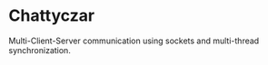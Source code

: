 Chattyczar
==========

Multi-Client-Server communication using sockets and multi-thread synchronization.
